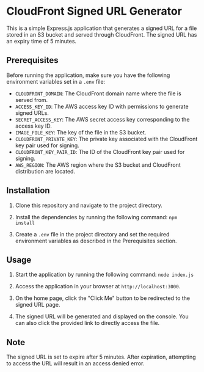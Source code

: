 # CloudFront Signed URL Generator

This is a simple Express.js application that generates a signed URL for a file stored in an S3 bucket and served through CloudFront. The signed URL has an expiry time of 5 minutes.

## Prerequisites

Before running the application, make sure you have the following environment variables set in a `.env` file:

- `CLOUDFRONT_DOMAIN`: The CloudFront domain name where the file is served from.
- `ACCESS_KEY_ID`: The AWS access key ID with permissions to generate signed URLs.
- `SECRET_ACCESS_KEY`: The AWS secret access key corresponding to the access key ID.
- `IMAGE_FILE_KEY`: The key of the file in the S3 bucket.
- `CLOUDFRONT_PRIVATE_KEY`: The private key associated with the CloudFront key pair used for signing.
- `CLOUDFRONT_KEY_PAIR_ID`: The ID of the CloudFront key pair used for signing.
- `AWS_REGION`: The AWS region where the S3 bucket and CloudFront distribution are located.

## Installation

1. Clone this repository and navigate to the project directory.

2. Install the dependencies by running the following command: `npm install`

3. Create a `.env` file in the project directory and set the required environment variables as described in the Prerequisites section.

## Usage

1. Start the application by running the following command: `node index.js`

2. Access the application in your browser at `http://localhost:3000`.

3. On the home page, click the "Click Me" button to be redirected to the signed URL page.

4. The signed URL will be generated and displayed on the console. You can also click the provided link to directly access the file.

## Note

The signed URL is set to expire after 5 minutes. After expiration, attempting to access the URL will result in an access denied error.

